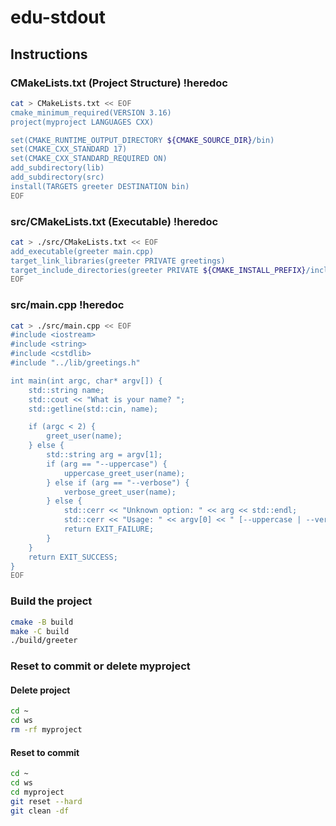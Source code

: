 # edu-stdout

## Instructions

### CMakeLists.txt (Project Structure) !heredoc

```bash
cat > CMakeLists.txt << EOF
cmake_minimum_required(VERSION 3.16)
project(myproject LANGUAGES CXX)

set(CMAKE_RUNTIME_OUTPUT_DIRECTORY ${CMAKE_SOURCE_DIR}/bin)
set(CMAKE_CXX_STANDARD 17)
set(CMAKE_CXX_STANDARD_REQUIRED ON)
add_subdirectory(lib)
add_subdirectory(src)
install(TARGETS greeter DESTINATION bin)
EOF
```

### src/CMakeLists.txt (Executable) !heredoc

```bash
cat > ./src/CMakeLists.txt << EOF
add_executable(greeter main.cpp)
target_link_libraries(greeter PRIVATE greetings)
target_include_directories(greeter PRIVATE ${CMAKE_INSTALL_PREFIX}/include)
EOF
```

### src/main.cpp !heredoc

```bash
cat > ./src/main.cpp << EOF
#include <iostream>
#include <string>
#include <cstdlib>
#include "../lib/greetings.h"

int main(int argc, char* argv[]) {
    std::string name;
    std::cout << "What is your name? ";
    std::getline(std::cin, name);

    if (argc < 2) {
        greet_user(name);
    } else {
        std::string arg = argv[1];
        if (arg == "--uppercase") {
            uppercase_greet_user(name);
        } else if (arg == "--verbose") {
            verbose_greet_user(name);
        } else {
            std::cerr << "Unknown option: " << arg << std::endl;
            std::cerr << "Usage: " << argv[0] << " [--uppercase | --verbose]" << std::endl;
            return EXIT_FAILURE;
        }
    }
    return EXIT_SUCCESS;
}
EOF
```

### Build the project

```bash
cmake -B build
make -C build
./build/greeter
```

### Reset to commit or delete myproject

#### Delete project
```bash
cd ~
cd ws
rm -rf myproject
```

#### Reset to commit
```bash
cd ~
cd ws
cd myproject
git reset --hard
git clean -df
```
